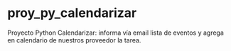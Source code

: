 # proy_py_calendarizar
Proyecto Python Calendarizar: informa vía email lista de eventos y agrega en calendario de nuestros proveedor la tarea.
